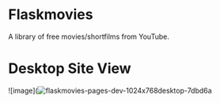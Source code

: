 # Flaskmovies
A library of free movies/shortfilms from YouTube.

# Desktop Site View
![image](![flaskmovies-pages-dev-1024x768desktop-7dbd6a](https://github.com/user-attachments/assets/c60486ae-e55a-453f-9a79-74634591ed39)

